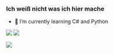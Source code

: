 ### Ich weiß nicht was ich hier mache 


- 🌱 I’m currently learning C# and Python 

![](https://github-readme-stats.vercel.app/api/top-langs/?username=Obitobi-Uchiha&layout=compact&theme=dark)
![](https://github-readme-stats.vercel.app/api?username=Obitobi-Uchiha&show_icons=true&theme=dark)

[![](https://streak-stats.demolab.com/?user=Obitobi-Uchiha&theme=dark)](https://git.io/streak-stats)
